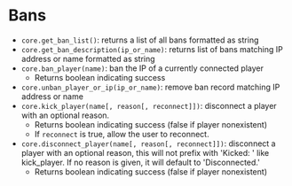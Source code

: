 Bans
====

* `core.get_ban_list()`: returns a list of all bans formatted as string
* `core.get_ban_description(ip_or_name)`: returns list of bans matching
  IP address or name formatted as string
* `core.ban_player(name)`: ban the IP of a currently connected player
    * Returns boolean indicating success
* `core.unban_player_or_ip(ip_or_name)`: remove ban record matching
  IP address or name
* `core.kick_player(name[, reason[, reconnect]])`: disconnect a player with an optional
  reason.
    * Returns boolean indicating success (false if player nonexistent)
    * If `reconnect` is true, allow the user to reconnect.
* `core.disconnect_player(name[, reason[, reconnect]])`: disconnect a player with an
  optional reason, this will not prefix with 'Kicked: ' like kick_player.
  If no reason is given, it will default to 'Disconnected.'
    * Returns boolean indicating success (false if player nonexistent)
